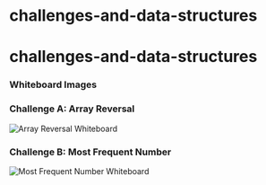 # challenges-and-data-structures
# challenges-and-data-structures
### Whiteboard Images

### Challenge A: Array Reversal
![Array Reversal Whiteboard](images/code-challenge1/cc1Miro.png)

### Challenge B: Most Frequent Number
![Most Frequent Number Whiteboard](./images/code-challenge2/cc2Miro.png)
